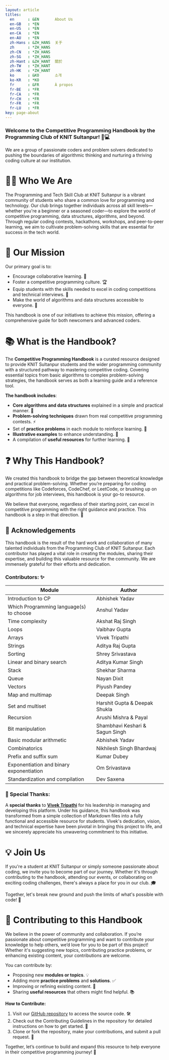 ```yaml
---
layout: article
titles:
  en      : &EN       About Us
  en-GB   : *EN
  en-US   : *EN
  en-CA   : *EN
  en-AU   : *EN
  zh-Hans : &ZH_HANS  关于
  zh      : *ZH_HANS
  zh-CN   : *ZH_HANS
  zh-SG   : *ZH_HANS
  zh-Hant : &ZH_HANT  關於
  zh-TW   : *ZH_HANT
  zh-HK   : *ZH_HANT
  ko      : &KO       소개
  ko-KR   : *KO
  fr      : &FR       À propos
  fr-BE   : *FR
  fr-CA   : *FR
  fr-CH   : *FR
  fr-FR   : *FR
  fr-LU   : *FR
key: page-about
---
```


### Welcome to the Competitive Programming Handbook by the Programming Club of KNIT Sultanpur! 🚀💻

We are a group of passionate coders and problem solvers dedicated to pushing the boundaries of algorithmic thinking and nurturing a thriving coding culture at our institution.

# 👩‍💻 Who We Are

The Programming and Tech Skill Club at KNIT Sultanpur is a vibrant community of students who share a common love for programming and technology. Our club brings together individuals across all skill levels—whether you're a beginner or a seasoned coder—to explore the world of competitive programming, data structures, algorithms, and beyond. Through regular coding contests, hackathons, workshops, and peer-to-peer learning, we aim to cultivate problem-solving skills that are essential for success in the tech world.

# 🎯 Our Mission

Our primary goal is to:

- Encourage collaborative learning. 🤝
- Foster a competitive programming culture. 🏆
- Equip students with the skills needed to excel in coding competitions and technical interviews. 💼
- Make the world of algorithms and data structures accessible to everyone. 📘

This handbook is one of our initiatives to achieve this mission, offering a comprehensive guide for both newcomers and advanced coders.

# 📚 What is the Handbook?

The **Competitive Programming Handbook** is a curated resource designed to provide KNIT Sultanpur students and the wider programming community with a structured pathway to mastering competitive coding. Covering essential topics from basic algorithms to complex problem-solving strategies, the handbook serves as both a learning guide and a reference tool.

**The handbook includes**:

- **Core algorithms and data structures** explained in a simple and practical manner. 🧠
- **Problem-solving techniques** drawn from real competitive programming contests. ⚡
- Set of **practice problems** in each module to reinforce learning. 📝
- **Illustrative examples** to enhance understanding. 🌟
- A compilation of **useful resources** for further learning. 🔗

# ❓ Why This Handbook?

We created this handbook to bridge the gap between theoretical knowledge and practical problem-solving. Whether you’re preparing for coding competitions like Codeforces, CodeChef, or LeetCode, or brushing up on algorithms for job interviews, this handbook is your go-to resource.

We believe that everyone, regardless of their starting point, can excel in competitive programming with the right guidance and practice. This handbook is a step in that direction. 💪

## 🙏 Acknowledgements

This handbook is the result of the hard work and collaboration of many talented individuals from the Programming Club of KNIT Sultanpur. Each contributor has played a vital role in creating the modules, sharing their expertise, and building this valuable resource for the community. We are immensely grateful for their efforts and dedication.

### Contributors: ✨

| Module | Author |
| -- | -- |
| Introduction to CP | Abhishek Yadav |
| Which Programming language(s) to choose | Anshul Yadav |
| Time complexity | Akshat Raj Singh |
| Loops | Vaibhav Gupta |
| Arrays | Vivek Tripathi |
| Strings | Aditya Raj Gupta |
| Sorting | Shrey Srivastava |
| Linear and binary search | Aditya Kumar Singh |
| Stack | Shekhar Sharma |
| Queue | Nayan Dixit |
| Vectors | Piyush Pandey |
| Map and multimap | Deepak Singh |
| Set and multiset | Harshit Gupta & Deepak Shukla |
| Recursion | Arushi Mishra & Payal |
| Bit manipulation | Shambhavi Keshari & Sagun Singh |
| Basic modular arithmetic | Abhishek Yadav |
| Combinatorics | Nikhilesh Singh Bhardwaj |
| Prefix and suffix sum | Kumar Dubey |
| Exponentiation and binary exponentiation | Om Srivastava |
| Standardization and compilation | Dev Saxena |

### 🎉 Special Thanks:

A **special thanks** to **[Vivek Tripathi](https://www.linkedin.com/in/vivek-tripathi1)** for his leadership in managing and developing this platform. Under his guidance, this handbook was transformed from a simple collection of Markdown files into a fully functional and accessible resource for students. Vivek's dedication, vision, and technical expertise have been pivotal in bringing this project to life, and we sincerely appreciate his unwavering commitment to this initiative.

# 💡 Join Us

If you're a student at KNIT Sultanpur or simply someone passionate about coding, we invite you to become part of our journey. Whether it's through contributing to the handbook, attending our events, or collaborating on exciting coding challenges, there's always a place for you in our club. 🎓

Together, let's break new ground and push the limits of what's possible with code! 🚀

# 🤝 Contributing to this Handbook

We believe in the power of community and collaboration. If you’re passionate about competitive programming and want to contribute your knowledge to help others, we’d love for you to be part of this project! Whether it's suggesting new topics, contributing practice problems, or enhancing existing content, your contributions are welcome.

You can contribute by:

- Proposing new **modules or topics**. 💡
- Adding more **practice problems** and **solutions**. ✅
- Improving or refining existing content. 🔨
- Sharing **useful resources** that others might find helpful. 📚

**How to Contribute:**

1. Visit our [GitHub repository](https://github.com/programming-club-knit/cp-handbook) to access the source code. 🛠️
2. Check out the Contributing Guidelines in the repository for detailed instructions on how to get started. 📖
3. Clone or fork the repository, make your contributions, and submit a pull request. 🔄

Together, let’s continue to build and expand this resource to help everyone in their competitive programming journey! 🌟
